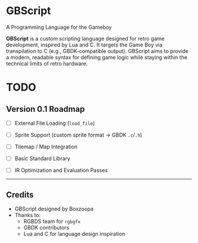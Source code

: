 # GBScript
A Programming Language for the Gameboy

**GBScript** is a custom scripting language designed for retro game development, inspired by Lua and C. It targets the Game Boy via transpilation to C (e.g., GBDK-compatible output). GBScript aims to provide a modern, readable syntax for defining game logic while staying within the technical limits of retro hardware.

# TODO
## Version 0.1 Roadmap
- [ ] External File Loading (`load_file`)
- [ ] Sprite Support (custom sprite format → GBDK `.c`/`.h`)
- [ ] Tilemap / Map Integration
- [ ] Basic Standard Library
- [ ] IR Optimization and Evaluation Passes


---

## Credits

* GBScript designed by Boxzoopa
* Thanks to:
  * RGBDS team for `rgbgfx`
  * GBDK contributors
  * Lua and C for language design inspiration

